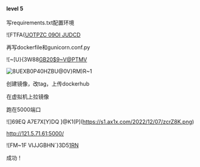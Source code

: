 #### level 5

写requirements.txt配置环境

![FTFA{[UOTPZC 09OI JUDCD](https://s1.ax1x.com/2022/12/07/zcDx3T.png)

再写dockerfile和gunicorn.conf.py

![~[U}{3W88[GB20$9~V@PTMV](https://s1.ax1x.com/2022/12/07/zcrSvF.png)

![8UEXB0P40HZBU@0V}RM)R~1](https://s1.ax1x.com/2022/12/07/zcDzgU.md.png)

创建镜像，改tag，上传dockerhub

在虚拟机上拉镜像

跑在5000端口

![]69EQ A7E7X[Y)DQ ]@K1(P](https://s1.ax1x.com/2022/12/07/zcrZ8K.png)

http://121.5.71.61:5000/

![FM~1F VIJJGBHN`}3D5[1RN](https://s1.ax1x.com/2022/12/07/zcrKDH.md.png)

成功！